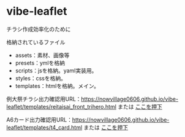 # vibe-leaflet
チラシ作成効率化のために

格納されているファイル

- assets：素材、画像等
- presets：ymlを格納
- scripts：jsを格納。yaml実装用。
- styles：cssを格納。
- templates：htmlを格納。メイン。

例大祭チラシ出力確認用URL：https://nowvillage0606.github.io/vibe-leaflet/templates/reitaisai_front_trihero.html
または [ここを押下](https://nowvillage0606.github.io/vibe-leaflet/templates/reitaisai_front_trihero.html)

A6カード出力確認用URL：https://nowvillage0606.github.io/vibe-leaflet/templates/t4_card.html
または [ここを押下](https://nowvillage0606.github.io/vibe-leaflet/templates/t4_card.html)

